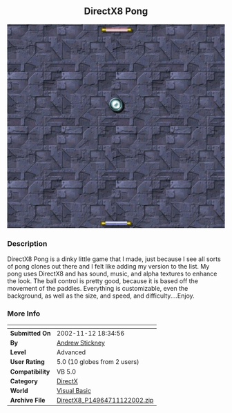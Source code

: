 ﻿<div align="center">

## DirectX8 Pong

<img src="PIC20021112195832829.jpg">
</div>

### Description

DirectX8 Pong is a dinky little game that I made, just because I see all sorts of pong clones out there and I felt like adding my version to the list. My pong uses DirectX8 and has sound, music, and alpha textures to enhance the look. The ball control is pretty good, because it is based off the movement of the paddles. Everything is customizable, even the background, as well as the size, and speed, and difficulty....Enjoy.
 
### More Info
 


<span>             |<span>
---                |---
**Submitted On**   |2002-11-12 18:34:56
**By**             |[Andrew Stickney](https://github.com/Planet-Source-Code/PSCIndex/blob/master/ByAuthor/andrew-stickney.md)
**Level**          |Advanced
**User Rating**    |5.0 (10 globes from 2 users)
**Compatibility**  |VB 5\.0
**Category**       |[DirectX](https://github.com/Planet-Source-Code/PSCIndex/blob/master/ByCategory/directx__1-44.md)
**World**          |[Visual Basic](https://github.com/Planet-Source-Code/PSCIndex/blob/master/ByWorld/visual-basic.md)
**Archive File**   |[DirectX8\_P14964711122002\.zip](https://github.com/Planet-Source-Code/andrew-stickney-directx8-pong__1-40669/archive/master.zip)








